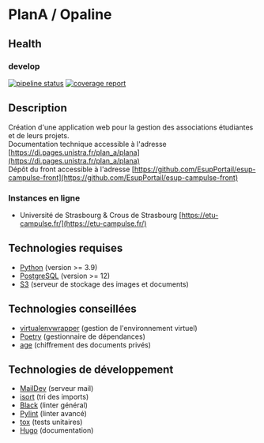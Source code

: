 # PlanA / Opaline

## Health

### develop

[![pipeline status](https://git.unistra.fr/di/plan_a/plana/badges/develop/pipeline.svg)](https://git.unistra.fr/di/plan_a/plana/-/commits/develop)
[![coverage report](https://git.unistra.fr/di/plan_a/plana/badges/develop/coverage.svg)](https://git.unistra.fr/di/plan_a/plana/-/commits/develop)

## Description

Création d'une application web pour la gestion des associations étudiantes et de leurs projets.  
Documentation technique accessible à l'adresse [https://di.pages.unistra.fr/plan_a/plana](https://di.pages.unistra.fr/plan_a/plana)  
Dépôt du front accessible à l'adresse [https://github.com/EsupPortail/esup-campulse-front](https://github.com/EsupPortail/esup-campulse-front)

### Instances en ligne

- Université de Strasbourg & Crous de Strasbourg [https://etu-campulse.fr/](https://etu-campulse.fr/)

## Technologies requises

- [Python](https://www.python.org/) (version >= 3.9)
- [PostgreSQL](https://www.postgresql.org/) (version >= 12)
- [S3](https://aws.amazon.com/fr/s3/) (serveur de stockage des images et documents)

## Technologies conseillées

- [virtualenvwrapper](https://virtualenvwrapper.readthedocs.io/en/latest/) (gestion de l'environnement virtuel)
- [Poetry](https://python-poetry.org/) (gestionnaire de dépendances)
- [age](https://github.com/FiloSottile/age) (chiffrement des documents privés)

## Technologies de développement

- [MailDev](https://github.com/maildev/maildev) (serveur mail)
- [isort](https://github.com/pycqa/isort) (tri des imports)
- [Black](https://github.com/psf/black) (linter général)
- [Pylint](https://github.com/pylint-dev/pylint) (linter avancé)
- [tox](https://github.com/tox-dev/tox) (tests unitaires)
- [Hugo](https://github.com/gohugoio/hugo) (documentation)
